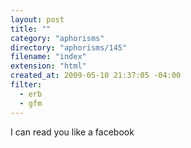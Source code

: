 ```yaml
---
layout: post
title: ""
category: "aphorisms"
directory: "aphorisms/145"
filename: "index"
extension: "html"
created_at: 2009-05-10 21:37:05 -04:00
filter:
  - erb
  - gfm
---
```


I can read you like a facebook
